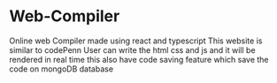﻿# Web-Compiler
Online web Compiler made using react and typescript
This website is similar to codePenn User can write the html css and js and it will be rendered in real time 
this also have code saving feature which save the code on mongoDB database
